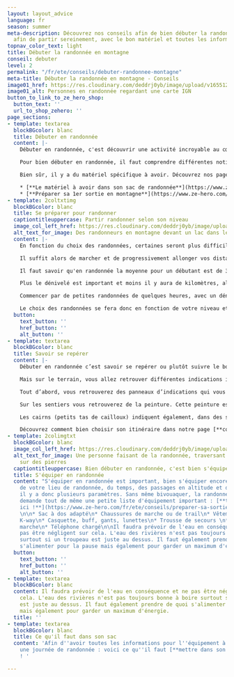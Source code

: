 ```yaml
---
layout: layout_advice
language: fr
season: summer
meta-description: Découvrez nos conseils afin de bien débuter la randonnée en montagne
  afin de partir sereinement, avec le bon matériel et toutes les informations importantes
topnav_color_text: light
title: Débuter la randonnée en montagne
conseil: debuter
level: 2
permalink: "/fr/ete/conseils/debuter-randonnee-montagne"
meta-title: Débuter la randonnée en montagne - Conseils
image01_href: https://res.cloudinary.com/deddrj0yb/image/upload/v1655124182/website/resorts/Vosges/PXL_20220415_164613048.jpg
image01_alt: Personnes en randonnée regardant une carte IGN
button_to_link_to_ze_hero_shop:
  button_text: ''
  url_to_shop_zehero: ''
page_sections:
- template: textarea
  blockBGcolor: blanc
  title: Débuter en randonnée
  content: |-
    Débuter en randonnée, c'est découvrir une activité incroyable au cœur de paysages grandioses. Que vous soyez débutant, que vous vous initiez à la randonnée, cette pratique est ouverte à tous, adulte comme enfant.

    Pour bien débuter en randonnée, il faut comprendre différentes notions. La randonnée c'est découvrir différents itinéraires pour différents niveaux, c’est-à-dire que certaines boucles ou chemins seront plus difficiles par les kilomètres, le dénivelé et la technicité du sentier. On peut également avoir des passages plus exposés et raide. Ensuite on va avoir les thèmes de randonnée comme aller découvrir la faune, la flore, les lacs, les sommets, se promener en famille ou faire des randonnées alpines. Ce qui est important de retenir c'est que lorsqu'on commence la randonnée, il faut tenir compte des éléments du parcours, de la montagne, de l'environnement et de la météo.

    Bien sûr, il y a du matériel spécifique à avoir. Découvrez nos pages sur les différents équipements à avoir pendant sa randonnée :

    * [**Le matériel à avoir dans son sac de randonnée**](https://www.ze-hero.com/fr/ete/conseils/liste-materiel-randonnee)
    * [**Préparer sa 1er sortie en montagne**](https://www.ze-hero.com/fr/ete/conseils/preparer-sa-sortie-randonnee-a-la-journee)
- template: 2coltxtimg
  blockBGcolor: blanc
  title: Se préparer pour randonner
  captiontitleuppercase: Partir randonner selon son niveau
  image_col_left_href: https://res.cloudinary.com/deddrj0yb/image/upload/v1655216735/website/summer/IMG_20200730_110620.jpg
  alt_text_for_image: Des randonneurs en montagne devant un lac dans le Mercantour
  content: |-
    En fonction du choix des randonnées, certaines seront plus difficiles que d'autres sur le plan physique et musculaire. C'est pourquoi, il est préférable de se préparer physiquement avant de randonner.

    Il suffit alors de marcher et de progressivement allonger vos distances, et d'augmenter le dénivelé. Cela vous permet de vous adapter au fur et à mesure à des distances plus longues et à marcher plus longtemps.

    Il faut savoir qu'en randonnée la moyenne pour un débutant est de 3km/h et environ 300 à 400m de dénivelé par heure. Cela vous permet de réaliser en fonction des parcours choisis, le temps que cela vous prendra. Cela peut s'avérer différent si le chemin est technique (cailloux, escarpés, racine...)

    Plus le dénivelé est important et moins il y aura de kilomètres, alors le chemin sera très raide.

    Commencer par de petites randonnées de quelques heures, avec un dénivelé faible. Puis vous pourrez augmenter progressivement les distances et le dénivelé à des randonnées d'une journée. Vous pourrez par la suite partir sur des randonnées de plusieurs jours. I

    Le choix des randonnées se fera donc en fonction de votre niveau et de ce que vous recherchez (en famille, sportif, lacs, sommets, chamois etc.)
  button:
    text_button: ''
    href_button: ''
    alt_button: ''
- template: textarea
  blockBGcolor: blanc
  title: Savoir se repérer
  content: |-
    Débuter en randonnée c’est savoir se repérer ou plutôt suivre le bon itinéraire est important. Si vous vous initiez à la randonnée, savoir lire une carte IGN 1/25000 demande une certaine aisance et une bonne expérience de terrain. Aujourd’hui, vous pourrez demander différents topos à l’office du tourisme, directement avec un accompagnateur de moyenne montagne et un guide ainsi que sur internet. Vous pouvez également avoir vos itinéraires sur vos montres GPS ou les applications sur téléphone.

    Mais sur le terrain, vous allez retrouver différentes indications importantes. Cela vous permettra de comprendre où vous êtes, sur quel chemin vous êtes, où vous allez...

    Tout d’abord, vous retrouverez des panneaux d’indications qui vous indiqueront le sens de la direction à prendre pour un lieu donné (refuge, sommet, lac, hameau, ville...) Il y a toujours un nombre inscrit dessus qui est également inscrit sur la carte IGN afin de se repérer. Parfois vous aurez des indictions de temps pour aller jusqu’au lieu indiqué.

    Sur les sentiers vous retrouverez de la peinture. Cette peinture est une petite bande rectangulaire de la couleur jaune, rouge et blanche, rouge et jaune. C’est le balisage qui vous indique sur quels chemins vous marchez. Le balisage jaune indique des sentiers de " Promenade et sentiers ", le rouge et blanc indique les GR, et le rouge et jaune les GR de pays. Vous les verrez tout le long du sentier sur un arbre, des pierres, des poteaux...

    Les cairns (petits tas de cailloux) indiquent également, dans des sentiers parfois techniques, le chemin à suivre.

    Découvrez comment bien choisir son itinéraire dans notre page [**conseil**](https://www.ze-hero.com/fr/ete/conseils/preparer-sa-sortie-randonnee-a-la-journee) !
- template: 2colimgtxt
  blockBGcolor: blanc
  image_col_left_href: https://res.cloudinary.com/deddrj0yb/image/upload/v1654869668/website/summer/PXL_20220523_082022339.jpg
  alt_text_for_image: Une personne faisant de la randonnée, traversant une rivière
    sur des pierres
  captiontitleuppercase: Bien débuter en randonnée, c'est bien s'équiper
  title: S'équiper en randonnée
  content: "S'équiper en randonnée est important, bien s'équiper encore plus. En fonction
    de votre lieu de randonnée, du temps, des passages en altitude et de la météo,
    il y a donc plusieurs paramètres. Sans même bivouaquer, la randonnée à la journée
    demande tout de même une petite liste d'équipement important : [**tous les conseils
    ici !**](https://www.ze-hero.com/fr/ete/conseils/preparer-sa-sortie-randonnee-a-la-journee)
    \n\n* Sac à dos adapté\n* Chaussures de marche ou de trail\n* Vêtements techniques\n*
    K-way\n* Casquette, buff, gants, lunettes\n* Trousse de secours \n* Bâtons de
    marche\n* Téléphone chargé\n\nIl faudra prévoir de l'eau en conséquence et ne
    pas être négligent sur cela. L'eau des rivières n'est pas toujours bonne à boire
    surtout si un troupeau est juste au dessus. Il faut également prendre de quoi
    s'alimenter pour la pause mais également pour garder un maximum d'énergie."
  button:
    text_button: ''
    href_button: ''
    alt_button: ''
- template: textarea
  blockBGcolor: blanc
  content: Il faudra prévoir de l'eau en conséquence et ne pas être négligent sur
    cela. L'eau des rivières n'est pas toujours bonne à boire surtout si un troupeau
    est juste au dessus. Il faut également prendre de quoi s'alimenter pour la pause
    mais également pour garder un maximum d'énergie.
  title: ''
- template: textarea
  blockBGcolor: blanc
  title: Ce qu'il faut dans son sac
  content: 'Afin d''avoir toutes les informations pour l''équipement à avoir pour
    une journée de randonnée : voici ce qu''il faut [**mettre dans son sac**](https://www.ze-hero.com/fr/ete/conseils/liste-materiel-randonnee)
    ! '

---
```

